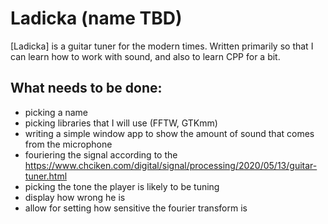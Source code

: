 # Ladicka (name TBD)
[Ladicka] is a guitar tuner for the modern times. Written primarily so that I can learn how to work with sound, and also to learn CPP for a bit. 
## What needs to be done:
* picking a name
* picking libraries that I will use (FFTW, GTKmm)
* writing a simple window app to show the amount of sound that comes from the microphone
* fouriering the signal according to the https://www.chciken.com/digital/signal/processing/2020/05/13/guitar-tuner.html
* picking the tone the player is likely to be tuning
* display how wrong he is
* allow for setting how sensitive the fourier transform is